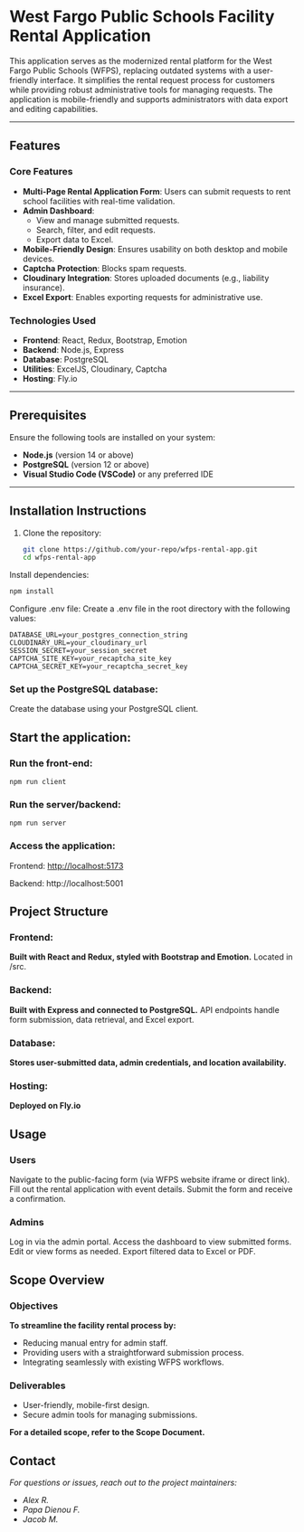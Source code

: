 # West Fargo Public Schools Facility Rental Application

This application serves as the modernized rental platform for the West Fargo Public Schools (WFPS), replacing outdated systems with a user-friendly interface. It simplifies the rental request process for customers while providing robust administrative tools for managing requests. The application is mobile-friendly and supports administrators with data export and editing capabilities.

---

## Features

### Core Features
- **Multi-Page Rental Application Form**: Users can submit requests to rent school facilities with real-time validation.
- **Admin Dashboard**:
  - View and manage submitted requests.
  - Search, filter, and edit requests.
  - Export data to Excel.
- **Mobile-Friendly Design**: Ensures usability on both desktop and mobile devices.
- **Captcha Protection**: Blocks spam requests.
- **Cloudinary Integration**: Stores uploaded documents (e.g., liability insurance).
- **Excel Export**: Enables exporting requests for administrative use.

### Technologies Used
- **Frontend**: React, Redux, Bootstrap, Emotion
- **Backend**: Node.js, Express
- **Database**: PostgreSQL
- **Utilities**: ExcelJS, Cloudinary, Captcha
- **Hosting**: Fly.io

---

## Prerequisites

Ensure the following tools are installed on your system:
- **Node.js** (version 14 or above)
- **PostgreSQL** (version 12 or above)
- **Visual Studio Code (VSCode)** or any preferred IDE

---

## Installation Instructions

1. Clone the repository:
   ```bash
   git clone https://github.com/your-repo/wfps-rental-app.git
   cd wfps-rental-app
Install dependencies:

```bash
npm install
```

Configure .env file: Create a .env file in the root directory with the following values:

```
DATABASE_URL=your_postgres_connection_string
CLOUDINARY_URL=your_cloudinary_url
SESSION_SECRET=your_session_secret
CAPTCHA_SITE_KEY=your_recaptcha_site_key
CAPTCHA_SECRET_KEY=your_recaptcha_secret_key
```

### Set up the PostgreSQL database:

Create the database using your PostgreSQL client.

## Start the application:

### Run the front-end:

```
npm run client
```

### Run the server/backend:

```
npm run server
```
### Access the application:

Frontend: [http://localhost:5173](http://localhost:5173/)

Backend: http://localhost:5001

## Project Structure

### Frontend:

**Built with React and Redux, styled with Bootstrap and Emotion.**
Located in /src.

### Backend:

**Built with Express and connected to PostgreSQL.**
API endpoints handle form submission, data retrieval, and Excel export.

### Database:

**Stores user-submitted data, admin credentials, and location availability.**

### Hosting:

**Deployed on Fly.io**

## Usage

### Users

Navigate to the public-facing form (via WFPS website iframe or direct link).
Fill out the rental application with event details.
Submit the form and receive a confirmation.

### Admins

Log in via the admin portal.
Access the dashboard to view submitted forms.
Edit or view forms as needed.
Export filtered data to Excel or PDF.

## Scope Overview

### Objectives

**To streamline the facility rental process by:**

- Reducing manual entry for admin staff.
- Providing users with a straightforward submission process.
- Integrating seamlessly with existing WFPS workflows.

### Deliverables

- User-friendly, mobile-first design.
- Secure admin tools for managing submissions.

**For a detailed scope, refer to the Scope Document.**

## Contact

*For questions or issues, reach out to the project maintainers:*

- *Alex R.*
- *Papa Dienou F.*
- *Jacob M.*

